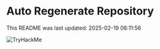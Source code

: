# Auto Regenerate Repository

This README was last updated: 2025-02-19 06:11:56

 ![TryHackMe](https://tryhackme.com/badge/533634)